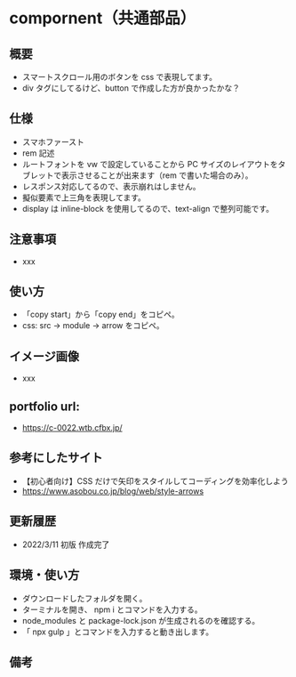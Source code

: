 # compornent（共通部品）

## 概要

- スマートスクロール用のボタンを css で表現してます。
- div タグにしてるけど、button で作成した方が良かったかな？

## 仕様

- スマホファースト
- rem 記述
- ルートフォントを vw で設定していることから PC サイズのレイアウトをタブレットで表示させることが出来ます（rem で書いた場合のみ）。
- レスポンス対応してるので、表示崩れはしません。
- 擬似要素で上三角を表現してます。
- display は inline-block を使用してるので、text-align で整列可能です。

## 注意事項

- xxx

## 使い方

- 「copy start」から「copy end」をコピペ。
- css: src -> module -> arrow をコピペ。

## イメージ画像

- xxx

## portfolio url:

- https://c-0022.wtb.cfbx.jp/

## 参考にしたサイト

- 【初心者向け】CSS だけで矢印をスタイルしてコーディングを効率化しよう
- https://www.asobou.co.jp/blog/web/style-arrows

## 更新履歴

- 2022/3/11 初版 作成完了

## 環境・使い方

- ダウンロードしたフォルダを開く。
- ターミナルを開き、 npm i とコマンドを入力する。
- node_modules と package-lock.json が生成されるのを確認する。
- 「 npx gulp 」とコマンドを入力すると動き出します。

## 備考
